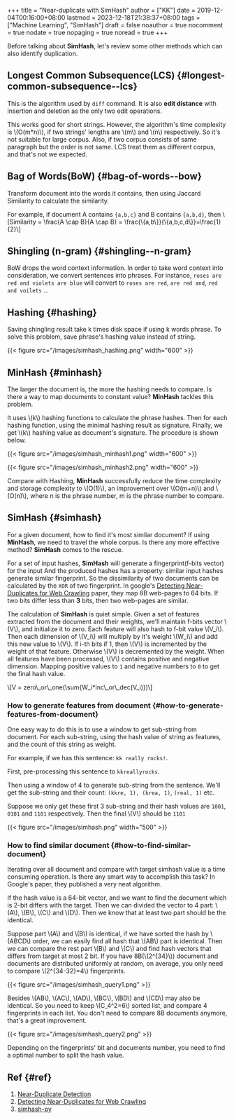 +++
title = "Near-duplicate with SimHash"
author = ["KK"]
date = 2019-12-04T00:16:00+08:00
lastmod = 2023-12-18T21:38:37+08:00
tags = ["Machine Learning", "SimHash"]
draft = false
noauthor = true
nocomment = true
nodate = true
nopaging = true
noread = true
+++

Before talking about **SimHash**, let's review some other methods which can also identify duplication.


## Longest Common Subsequence(LCS) {#longest-common-subsequence--lcs}

This is the algorithm used by `diff` command. It is also **edit distance** with insertion and deletion as the only two edit operations.

This works good for short strings. However, the algorithm's time complexity is \\(O(m\*n)\\), if two strings' lengths are \\(m\\) and \\(n\\) respectively. So it's not suitable for large corpus. Also, if two corpus consists of same paragraph but the order is not same. LCS treat them as different corpus, and that's not we expected.


## Bag of Words(BoW) {#bag-of-words--bow}

Transform document into the words it contains, then using Jaccard Similarity to calculate the similarity.

For example, if document A contains `{a,b,c}` and B contains `{a,b,d}`, then \\[Similarity = \frac{A \cap B}{A \cap B} = \frac{\\{a,b\\}}{\\{a,b,c,d\\}}=\frac{1}{2}\\]


## Shingling (n-gram) {#shingling--n-gram}

BoW drops the word context information. In order to take word context into consideration, we convert sentences into phrases. For instance, `roses are red and violets are blue` will convert to `roses are red`, `are red and`, `red and voilets` ...


## Hashing {#hashing}

Saving shingling result take k times disk space if using k words phrase. To solve this problem, save phrase's hashing value instead of string.

{{< figure src="/images/simhash_hashing.png" width="600" >}}


## MinHash {#minhash}

The larger the document is, the more the hashing needs to compare. Is there a way to map documents to constant value? **MinHash** tackles this problem.

It uses \\(k\\) hashing functions to calculate the phrase hashes. Then for each hashing function, using the minimal hashing result as signature. Finally, we get \\(k\\) hashing value as document's signature. The procedure is shown below.

{{< figure src="/images/simhash_minhash1.png" width="600" >}}

{{< figure src="/images/simhash_minhash2.png" width="600" >}}

Compare with Hashing, **MinHash** successfully reduce the time complexity and storage complexity to \\(O(1)\\), an improvement over \\(O(m+n)\\) and \\(O(n)\\), where n is the phrase number, m is the phrase number to compare.


## SimHash {#simhash}

For a given document, how to find it's most similar document? If using **MinHash**, we need to travel the whole corpus. Is there any more effective method? **SimHash** comes to the rescue.

For a set of input hashes, **SimHash** will generate a fingerprint(f-bits vector) for the input And the produced hashes has a property: similar input hashes generate similar fingerprint. So the dissimilarity of two documents can be calculated by the `XOR` of two fingerprint. In google's [Detecting Near-Duplicates for Web Crawling](https://www2007.org/papers/paper215.pdf) paper, they map 8B web-pages to 64 bits. If two bits differ less than **3** bits, then two web-pages are similar.

The calculation of **SimHash** is quiet simple. Given a set of features extracted from the document and their weights, we'll maintain f-bits vector \\(V\\), and initialize it to zero. Each feature will also hash to f-bit value \\(V\_i\\). Then each dimension of \\(V\_i\\) will multiply by it's weight \\(W\_i\\) and add this new value to \\(V\\). If i-th bits if 1, then \\(V\\) is incremented by the weight of that feature. Otherwise \\(V\\) is decremented by the weight. When all features have been processed, \\(V\\) contains positive and negative dimension. Mapping positive values to `1` and negative numbers to `0` to get the final hash value.

\\[V = zero\\\_or\\\_one(\sum{W\_i\*inc\\\_or\\\_dec(V\_i)})\\]


### How to generate features from document {#how-to-generate-features-from-document}

One easy way to do this is to use a window to get sub-string from document. For each sub-string, using the hash value of string as features, and the count of this string as weight.

For example, if we has this sentence: `kk really rocks!`.

First, pre-processing this sentence to `kkreallyrocks`.

Then using a window of 4 to generate sub-string from the sentence. We'll get the sub-string and their count: `(kkre, 1), (krea, 1)`, `(real, 1)` etc.

Suppose we only get these first 3 sub-string and their hash values are `1001`, `0101` and `1101` respectively. Then the final \\(V\\) should be `1101`

{{< figure src="/images/simhash.png" width="500" >}}


### How to find similar document {#how-to-find-similar-document}

Iterating over all document and compare with target simhash value is a time consuming operation. Is there any smart way to accomplish this task? In Google's paper, they published a very neat algorithm.

If the hash value is a 64-bit vector, and we want to find the document which is 2-bit differs with the target. Then we can divided the vector to 4 part: \\(A\\), \\(B\\), \\(C\\) and \\(D\\). Then we know that at least two part should be the identical.

Suppose part \\(A\\) and \\(B\\) is identical, if we have sorted the hash by \\(ABCD\\) order, we can easily find all hash that \\(AB\\) part is identical. Then we can compare the rest part \\(B\\) and \\(C\\) and find hash vectors that differs from target at most 2 bit. If you have 8B(\\(2^{34}\\)) document and documents are distributed uniformly at random, on average, you only need to compare \\(2^{34-32}=4\\) fingerprints.

{{< figure src="/images/simhash_query1.png" >}}

Besides \\(AB\\), \\(AC\\), \\(AD\\), \\(BC\\), \\(BD\\) and \\(CD\\) may also be identical. So you need to keep \\(C\_4^2=6\\) sorted list, and compare 4 fingerprints in each list. You don't need to compare 8B documents anymore, that's a great improvement.

{{< figure src="/images/simhash_query2.png" >}}

Depending on the fingerprints' bit and documents number, you need to find a optimal number to split the hash value.


## Ref {#ref}

1.  [Near-Duplicate Detection](https://moz.com/devblog/near-duplicate-detection)
2.  [Detecting Near-Duplicates for Web Crawling](https://www2007.org/papers/paper215.pdf)
3.  [simhash-py](https://github.com/seomoz/simhash-py)
